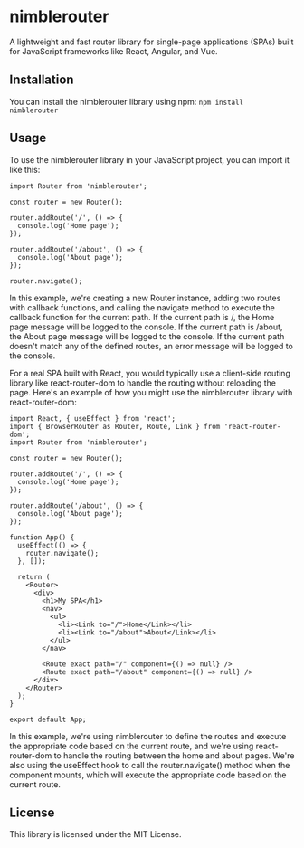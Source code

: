 # nimblerouter

A lightweight and fast router library for single-page applications (SPAs) built for JavaScript frameworks like React, Angular, and Vue.

## Installation

You can install the nimblerouter library using npm:
`npm install nimblerouter`

## Usage

To use the nimblerouter library in your JavaScript project, you can import it like this:

```
import Router from 'nimblerouter';

const router = new Router();

router.addRoute('/', () => {
  console.log('Home page');
});

router.addRoute('/about', () => {
  console.log('About page');
});

router.navigate();
```

In this example, we're creating a new Router instance, adding two routes with callback functions, and calling the navigate method to execute the callback function for the current path. If the current path is /, the Home page message will be logged to the console. If the current path is /about, the About page message will be logged to the console. If the current path doesn't match any of the defined routes, an error message will be logged to the console.

For a real SPA built with React, you would typically use a client-side routing library like react-router-dom to handle the routing without reloading the page. Here's an example of how you might use the nimblerouter library with react-router-dom:

```
import React, { useEffect } from 'react';
import { BrowserRouter as Router, Route, Link } from 'react-router-dom';
import Router from 'nimblerouter';

const router = new Router();

router.addRoute('/', () => {
  console.log('Home page');
});

router.addRoute('/about', () => {
  console.log('About page');
});

function App() {
  useEffect(() => {
    router.navigate();
  }, []);

  return (
    <Router>
      <div>
        <h1>My SPA</h1>
        <nav>
          <ul>
            <li><Link to="/">Home</Link></li>
            <li><Link to="/about">About</Link></li>
          </ul>
        </nav>

        <Route exact path="/" component={() => null} />
        <Route exact path="/about" component={() => null} />
      </div>
    </Router>
  );
}

export default App;
```

In this example, we're using nimblerouter to define the routes and execute the appropriate code based on the current route, and we're using react-router-dom to handle the routing between the home and about pages. We're also using the useEffect hook to call the router.navigate() method when the component mounts, which will execute the appropriate code based on the current route.

## License

This library is licensed under the MIT License.
